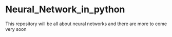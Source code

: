 # Neural_Network_in_python
This repository will be all about neural networks and there are more to come very soon
